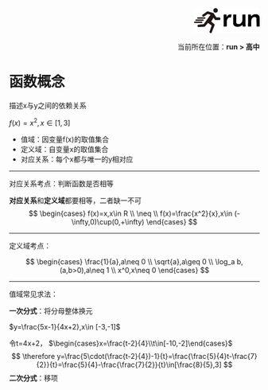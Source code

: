 <div align="right"><a href="https://github.com/YuXiang187/run"><img src="./assets/run.png"></a></div>
<p align="right">当前所在位置：<strong>run > 高中</strong></p>

# 函数概念

描述x与y之间的依赖关系

$f(x)=x^2,x\in[1,3]$

* 值域：因变量f(x)的取值集合
* 定义域：自变量x的取值集合
* 对应关系：每个x都与唯一的y相对应

---

对应关系考点：判断函数是否相等

**对应关系**和**定义域**都要相等，二者缺一不可
$$
\begin{cases}
f(x)=x,x\in R \\
\neq \\
f(x)=\frac{x^2}{x},x\in (-\infty,0)\cup(0,+\infty)
\end{cases}
$$

---

定义域考点：

$$
\begin{cases}
\frac{1}{a},a\neq 0 \\
\sqrt{a},a\geq 0 \\
\log_a b,(a,b>0),a\neq 1 \\
x^0,x\neq 0
\end{cases}
$$

---

值域常见求法：

**一次分式**：将分母整体换元

$y=\frac{5x-1}{4x+2},x\in [-3,-1]$

令t=4x+2， $\begin{cases}x=\frac{t-2}{4}\\t\in[-10,-2]\end{cases}$
$$
\therefore y=\frac{5\cdot(\frac{t-2}{4})-1}{t}=\frac{\frac{5}{4}t-\frac{7}{2}}{t}=\frac{5}{4}-\frac{\frac{7}{2}}{t}\in[\frac{8}{5},3]
$$
**二次分式**：移项